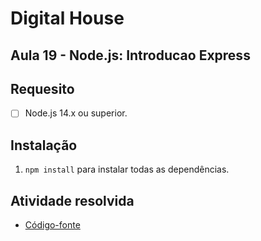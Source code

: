 # Digital House

## Aula 19 - Node.js: Introducao Express

## Requesito

- [ ] Node.js 14.x ou superior.

## Instalação

1. `npm install` para instalar todas as dependências.


## Atividade resolvida

- [Código-fonte](./)
